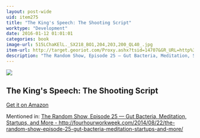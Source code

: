 ```yaml
---
layout: post-wide
uid: item275
title: "The King's Speech: The Shooting Script"
worktype: "Development"
date: 2016-01-12 01:01:01
categories: book
image-url: 515LChaKElL._SX218_BO1,204,203,200_QL40_.jpg
item-url: http://target.georiot.com/Proxy.ashx?tsid=14707&GR_URL=http%3A%2F%2Fwww.amazon.com%2FKings-Speech-Shooting-Script%2Fdp%2F1557049815
description: "The Random Show, Episode 25 — Gut Bacteria, Meditation, Startups, and More - http://fourhourworkweek.com/2014/08/22/the-random-show-episode-25-gut-bacteria-meditation-startups-and-more/"
---
```

<a href="http://target.georiot.com/Proxy.ashx?tsid=14707&GR_URL=http%3A%2F%2Fwww.amazon.com%2FKings-Speech-Shooting-Script%2Fdp%2F1557049815" target="blank"><img src="../../../../img/thumbs/515LChaKElL._SX218_BO1,204,203,200_QL40_.jpg" class="prod-img"></a>
<h2>The King's Speech: The Shooting Script</h2>
<p><a href="http://target.georiot.com/Proxy.ashx?tsid=14707&GR_URL=http%3A%2F%2Fwww.amazon.com%2FKings-Speech-Shooting-Script%2Fdp%2F1557049815" target="blank">Get it on Amazon</a><p>
<p>Mentioned in: <a href="http://fourhourworkweek.com/2014/08/22/the-random-show-episode-25-gut-bacteria-meditation-startups-and-more/" target="blank">The Random Show, Episode 25 — Gut Bacteria, Meditation, Startups, and More - http://fourhourworkweek.com/2014/08/22/the-random-show-episode-25-gut-bacteria-meditation-startups-and-more/</a></p>
